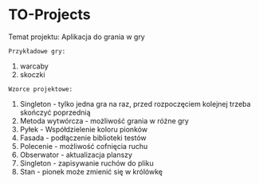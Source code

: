 # TO-Projects

Temat projektu: Aplikacja do grania w gry

```
Przykładowe gry:
```

1. warcaby
2. skoczki

```
Wzorce projektowe:  
```

1. Singleton - tylko jedna gra na raz, przed rozpoczęciem kolejnej trzeba skończyć poprzednią
2. Metoda wytwórcza - możliwość grania w różne gry
3. Pyłek - Współdzielenie koloru pionków
4. Fasada - podłączenie biblioteki testów
5. Polecenie - możliwość cofnięcia ruchu
6. Obserwator - aktualizacja planszy
7. Singleton - zapisywanie ruchów do pliku
8. Stan - pionek może zmienić się w królówkę